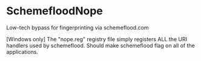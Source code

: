 # SchemefloodNope
Low-tech bypass for fingerprinting via schemeflood.com

[Windows only]
The "nope.reg" registry file simply registers ALL the URI handlers used by schemeflood. Should make schemeflood flag on all of the applications. 

